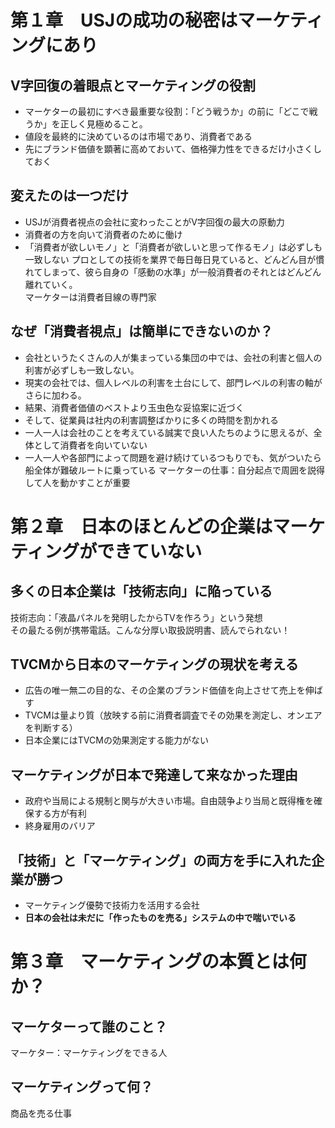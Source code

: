 # 第１章　USJの成功の秘密はマーケティングにあり
## V字回復の着眼点とマーケティングの役割
- マーケターの最初にすべき最重要な役割：「どう戦うか」の前に「どこで戦うか」を正しく見極めること。
- 値段を最終的に決めているのは市場であり、消費者である
- 先にブランド価値を顕著に高めておいて、価格弾力性をできるだけ小さくしておく
## 変えたのは一つだけ
- USJが消費者視点の会社に変わったことがV字回復の最大の原動力
- 消費者の方を向いて消費者のために働け
- 「消費者が欲しいモノ」と「消費者が欲しいと思って作るモノ」は必ずしも一致しない
プロとしての技術を業界で毎日毎日見ていると、どんどん目が慣れてしまって、彼ら自身の「感動の水準」が一般消費者のそれとはどんどん離れていく。  
マーケターは消費者目線の専門家  
## なぜ「消費者視点」は簡単にできないのか？
- 会社というたくさんの人が集まっている集団の中では、会社の利害と個人の利害が必ずしも一致しない。
- 現実の会社では、個人レベルの利害を土台にして、部門レベルの利害の軸がさらに加わる。  
- 結果、消費者価値のベストより玉虫色な妥協案に近づく
- そして、従業員は社内の利害調整ばかりに多くの時間を割かれる
- 一人一人は会社のことを考えている誠実で良い人たちのように思えるが、全体として消費者を向いていない
- 一人一人や各部門によって問題を避け続けているつもりでも、気がついたら船全体が難破ルートに乗っている
マーケターの仕事：自分起点で周囲を説得して人を動かすことが重要
# 第２章　日本のほとんどの企業はマーケティングができていない
## 多くの日本企業は「技術志向」に陥っている
技術志向：「液晶パネルを発明したからTVを作ろう」という発想  
その最たる例が携帯電話。こんな分厚い取扱説明書、読んでられない！
## TVCMから日本のマーケティングの現状を考える
- 広告の唯一無二の目的な、その企業のブランド価値を向上させて売上を伸ばす
- TVCMは量より質（放映する前に消費者調査でその効果を測定し、オンエアを判断する）
- 日本企業にはTVCMの効果測定する能力がない
## マーケティングが日本で発達して来なかった理由
- 政府や当局による規制と関与が大きい市場。自由競争より当局と既得権を確保する方が有利
- 終身雇用のバリア
## 「技術」と「マーケティング」の両方を手に入れた企業が勝つ
- マーケティング優勢で技術力を活用する会社
- **日本の会社は未だに「作ったものを売る」システムの中で喘いでいる**
# 第３章　マーケティングの本質とは何か？
## マーケターって誰のこと？
マーケター：マーケティングをできる人  
## マーケティングって何？
商品を売る仕事

